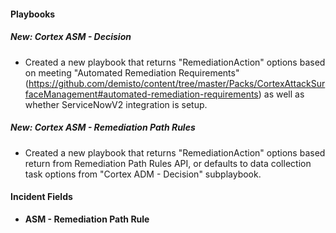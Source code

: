 
#### Playbooks
##### New: Cortex ASM - Decision
- Created a new playbook that returns "RemediationAction" options based on meeting "Automated Remediation Requirements" (https://github.com/demisto/content/tree/master/Packs/CortexAttackSurfaceManagement#automated-remediation-requirements) as well as whether ServiceNowV2 integration is setup.

##### New: Cortex ASM - Remediation Path Rules
- Created a new playbook that returns "RemediationAction" options based return from Remediation Path Rules API, or defaults to data collection task options from "Cortex ADM - Decision" subplaybook.

#### Incident Fields
- **ASM - Remediation Path Rule**